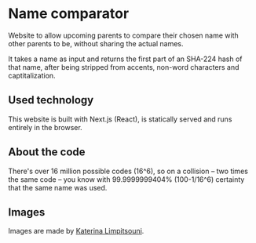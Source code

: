 # Name comparator

Website to allow upcoming parents to compare their chosen name with other parents to be, without sharing the actual names.

It takes a name as input and returns the first part of an SHA-224 hash of that name, after being stripped from accents, non-word characters and captitalization.

## Used technology

This website is built with Next.js (React), is statically served and runs entirely in the browser.

## About the code

There's over 16 million possible codes (16^6), so on a collision – two times the same code – you know with 99.9999999404% (100-1/16^6) certainty that the same name was used.

## Images

Images are made by [Katerina Limpitsouni](https://twitter.com/ninaLimpi).
